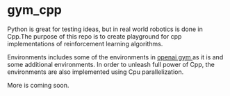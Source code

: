 # gym_cpp
Python is great for testing ideas, but in real world robotics is done in Cpp.The purpose of this repo is to create playground for cpp implementations of  reinforcement learning algorithms.

Environments includes some of the environments in [openai gym ](http://gym.openai.com/docs/) as it is and some additional environments.
In order to unleash full power of Cpp, the environments are also implemented using
Cpu parallelization.


More is coming soon.
